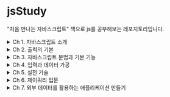 # jsStudy
 "처음 만나는 자바스크립트" 책으로 js를 공부해보는 레포지토리입니다.

<details>
<summary>Ch 1. 자바스크립트 소개</summary>
<div markdown="1">

- [x] 1-1. 자바스크립트를 배우려는 여러분에게
- [x] 1-2. 자바스크립트의 정체는?
- [x] 1-3. 자바스크립트 '프로그래밍'과 동작 구조
- [x] 1-4. 각 장의 개요
- [x] 1-5. 도구 준비하기
- [x] 1-6. 예제 데이터 다운로드
- [x] 1-7. 템플릿을 준비한 후 출발!

</div>
</details>

<details>
<summary>Ch 2. 출력의 기본</summary>
<div markdown="1">

- [x] 2-1. 콘솔에 출력하기
- [ ] 2-2. 자바스크립트는 어디에 작성하는가?
- [ ] 2-3. 다이얼로그 박스 표시
- [ ] 2-4. HTML 변경하기

</div>
</details>

<details>
<summary>Ch 3. 자바스크립트 문법과 기본 기능</summary>
<div markdown="1">

- [ ] 3-1. 확인 다이얼로 박스 표시하기
- [ ] 3-2. 입력 내용에 따라 동작 변경하기
- [ ] 3-3. 동작의 범위를 넓히자
- [ ] 3-4. 숫자 맞추기 게임
- [ ] 3-5. 시간에 따라 다른 메시지 표시하기
- [ ] 3-6. 1장, 2장, 3장...이라고 출력
- [ ] 3-7. 콘솔로 몬스터를 물리치자
- [ ] 3-8. 세금 포함 가격 계산하기
- [ ] 3-9. FizzBuzz
- [ ] 3-10. 항목을 리스트로 표시하기
- [ ] 3-11. 아이템 가격과 재고 표시하기

</div>
</details>

<details>
<summary>Ch 4. 입력과 데이터 가공</summary>
<div markdown="1">

- [ ] 4-1. 폼의 입력 내용 가져오기
- [ ] 4-2. 알기 쉽게 날짜/시간 표시하기
- [ ] 4-3. '0'을 붙여서 자릿수 맞추기
- [ ] 4-4. 소수점 자릿수 버리기

</div>
</details>

<details>
<summary>Ch 5. 실전 기술</summary>
<div markdown="1">

- [ ] 5-1. 카운트다운 타이머
- [ ] 5-2. 풀다운 메뉴로 페이지 이동하기
- [ ] 5-3. 설문지 응답은 한 번만!
- [ ] 5-4. 사진 변경하기
- [ ] 5-5. 슬라이드쇼

</div>
</details>

<details>
<summary>Ch 6. 제이쿼리 입문</summary>
<div markdown="1">

- [ ] 6-1. 열렸다 닫혔다 하는 내비게이션 메뉴
- [ ] 6-2. 박스 열고 닫기
- [ ] 6-3. 공석 상황 확인

</div>
</details>

<details>
<summary>Ch 7. 외부 데이터를 활용하는 애플리케이션 만들기</summary>
<div markdown="1">

- [ ] 7-1. 최신 기사를 목록으로 표시하기
- [ ] 7-2. 웹 API를 사용해 보자

</div>
</details>
